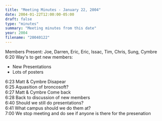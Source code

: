 ```yaml
---
title: "Meeting Minutes - January 22, 2004"
date: 2004-01-22T12:00:00-05:00
draft: false
type: "minutes"
summary: "Meeting minutes from this date"
year: 2004
filename: "20040122"
---
```


<p>
Members Present: Joe, Darren, Eric, Eric, Issac, Tim, Chris, Sung, Cymbre
<br>
6:20 Way's to get new members:
<ul>
<li>New Presentations
<li>Lots of posters
</ul>
6:23 Matt & Cymbre Disapear<br>
6:25 Aquasition of broncosoft?<br>
6:27 Matt & Cymbre Come back<br>
6:28 Back to discussion of new members<br>
6:40 Should we still do presentations?<br>
6:41 What campus should we do them at?<br>
7:00 We stop meeting and do see if anyone is there for the presenation


</p>

